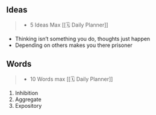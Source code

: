 ## Ideas

> - 5 Ideas Max  [[🗓 Daily Planner]]

- Thinking isn’t something you do, thoughts just happen
- Depending on others makes you there prisoner 

## Words

> - 10 Words max  [[🗓 Daily Planner]]

1. Inhibition
2. Aggregate 
3. Expository